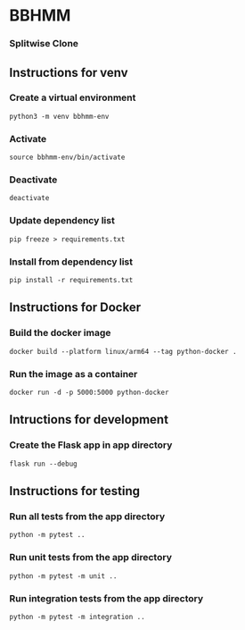 # BBHMM

### Splitwise Clone

## Instructions for venv

### Create a virtual environment
`python3 -m venv bbhmm-env`

### Activate
`source bbhmm-env/bin/activate`

### Deactivate
`deactivate`

### Update dependency list
`pip freeze > requirements.txt`

### Install from dependency list
`pip install -r requirements.txt`

## Instructions for Docker

### Build the docker image
`docker build --platform linux/arm64 --tag python-docker .`

### Run the image as a container
`docker run -d -p 5000:5000 python-docker`

## Intructions for development

### Create the Flask app in app directory
`flask run --debug`

## Instructions for testing

### Run all tests from the app directory
`python -m pytest ..`

### Run unit tests from the app directory
`python -m pytest -m unit ..`

### Run integration tests from the app directory
`python -m pytest -m integration ..`